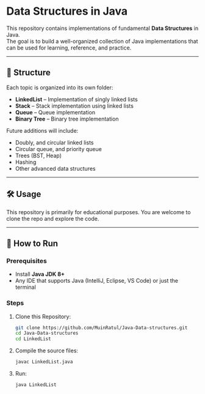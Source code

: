 # Data Structures in Java

This repository contains implementations of fundamental **Data Structures** in Java.  
The goal is to build a well-organized collection of Java implementations that can be used for learning, reference, and practice.

---

## 📂 Structure
Each topic is organized into its own folder:
- **LinkedList** – Implementation of singly linked lists
- **Stack** – Stack implementation using linked lists
- **Queue** – Queue implementation 
- **Binary Tree** – Binary tree implementation

Future additions will include:
- Doubly, and circular linked lists
- Circular queue, and priority queue
- Trees (BST, Heap)
- Hashing
- Other advanced data structures

---

## 🛠️ Usage

This repository is primarily for educational purposes. You are welcome to clone the repo and explore the code.

---

## 🚀 How to Run

### Prerequisites
- Install **Java JDK 8+**  
- Any IDE that supports Java (IntelliJ, Eclipse, VS Code) or just the terminal  

### Steps 
1. Clone this Repository:
    ```bash
    git clone https://github.com/MuinRatul/Java-Data-structures.git
    cd Java-Data-structures
    cd LinkedList

2. Compile the source files:
    ```bash
    javac LinkedList.java

3. Run:
    ```bash
    java LinkedList

